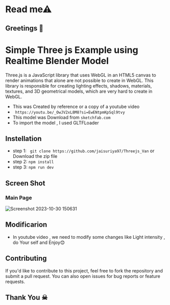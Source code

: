 # Read me⚠ 
## Greetings 💐

# Simple Three js Example using Realtime Blender Model
Three.js is a JavaScript library that uses WebGL in an HTML5 canvas to render animations that alone are not possible to create in WebGL. This library is responsible for creating lighting effects, shadows, materials, textures, and 3D geometrical models, which are very hard to create in WebGL.

- This was Created by reference or a copy of a youtube video
-  ``` https://youtu.be/_OwJV2xL8M8?si=EwENtpmKpSql9tvy```
- This model was Download from ``` sketchfab.com ```
- To import the model , I used GLTFLoader
## Instellation
- step 1:
   ``` git clone https://github.com/jaisuriya97/Threejs_Van```
   or 
   Download the zip file
- step 2:
     ``` npm install ```
- step 3:
     ``` npm run dev ```
## Screen Shot
   ### Main Page
   ![Screenshot 2023-10-30 150631](https://github.com/jaisuriya97/Threejs_Van/assets/80122325/f20c1451-4980-463b-9797-c973af2d9bc8)



## Modificarion
- In youtube video , we need to modify some changes like Light intensity ,  do Your self and Enjoy😊 



## Contributing

If you'd like to contribute to this project, feel free to fork the repository and submit a pull request. You can also open issues for bug reports or feature requests.

## Thank You ☠

